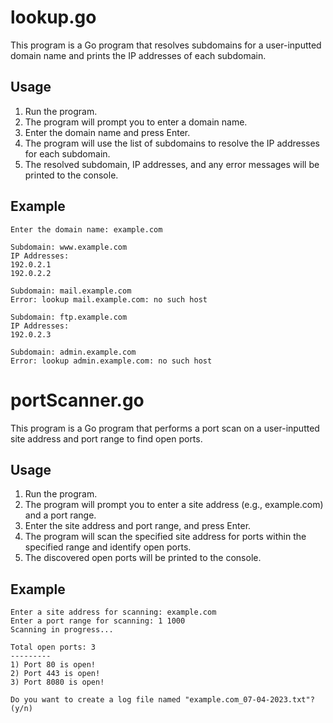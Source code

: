 # lookup.go

This program is a Go program that resolves subdomains for a user-inputted domain name and prints the IP addresses of each subdomain.

## Usage

1. Run the program.
2. The program will prompt you to enter a domain name.
3. Enter the domain name and press Enter.
4. The program will use the list of subdomains to resolve the IP addresses for each subdomain.
5. The resolved subdomain, IP addresses, and any error messages will be printed to the console.

## Example

```
Enter the domain name: example.com

Subdomain: www.example.com
IP Addresses:
192.0.2.1
192.0.2.2

Subdomain: mail.example.com
Error: lookup mail.example.com: no such host

Subdomain: ftp.example.com
IP Addresses:
192.0.2.3

Subdomain: admin.example.com
Error: lookup admin.example.com: no such host
```

# portScanner.go

This program is a Go program that performs a port scan on a user-inputted site address and port range to find open ports.

## Usage

1. Run the program.
2. The program will prompt you to enter a site address (e.g., example.com) and a port range.
3. Enter the site address and port range, and press Enter.
4. The program will scan the specified site address for ports within the specified range and identify open ports.
5. The discovered open ports will be printed to the console.

## Example

```
Enter a site address for scanning: example.com
Enter a port range for scanning: 1 1000
Scanning in progress...

Total open ports: 3
---------
1) Port 80 is open!
2) Port 443 is open!
3) Port 8080 is open!

Do you want to create a log file named "example.com_07-04-2023.txt"? (y/n)
```
